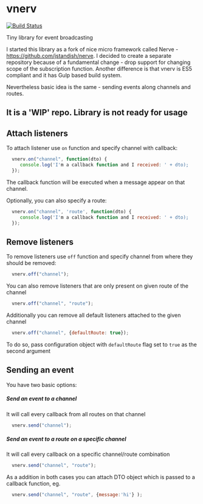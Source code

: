 # vnerv 
[![Build Status](https://travis-ci.org/czytelny/vnerv.svg?branch=master)](https://travis-ci.org/czytelny/vnerv)


Tiny library for event broadcasting

I started this library as a fork of nice micro framework called Nerve - https://github.com/jstandish/nerve. 
I decided to create a separate repository because of a fundamental change - drop support for changing scope of the subscription function. Another difference is that vnerv is ES5 compliant and it has Gulp based build system.

Nevertheless basic idea is the same - sending events along channels and routes.

## It is a 'WIP' repo. Library is not ready for usage

## Attach listeners
To attach listener use `on` function and specify channel with callback:
```javascript
  vnerv.on("channel", function(dto) {
     console.log('I'm a callback function and I received: ' + dto);
  });
```
The callback function will be executed when a message appear on that channel.

Optionally, you can also specify a route:
```javascript
  vnerv.on("channel", 'route', function(dto) {
     console.log('I'm a callback function and I received: ' + dto);
  });
```

## Remove listeners
To remove listeners use `off` function and specify channel from where they should be removed:
```javascript
  vnerv.off("channel");
```

You can also remove listeners that are only present on given route of the channel
```javascript
  vnerv.off("channel", "route");
```

Additionally you can remove all default listeners attached to the given channel
```javascript
  vnerv.off("channel", {defaultRoute: true});
```
To do so, pass configuration object with `defaultRoute` flag set to `true` as the second argument

## Sending an event
You have two basic options:
##### Send an event to a channel
It will call every callback from all routes on that channel
```javascript
  vnerv.send("channel");
```

##### Send an event to a route on a specific channel
It will call every callback on a specific channel/route combination
```javascript
  vnerv.send("channel", "route");
```

As a addition in both cases you can attach DTO object which is passed to a callback function, eg.
```javascript
  vnerv.send("channel", "route", {message:'hi'} );
```
